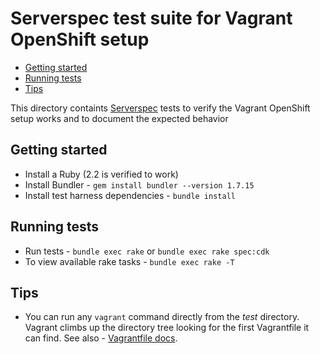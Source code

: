 # Serverspec test suite for Vagrant OpenShift setup

<!-- MarkdownTOC -->

- [Getting started](#getting-started)
- [Running tests](#running-tests)
- [Tips](#tips)

<!-- /MarkdownTOC -->

This directory containts [Serverspec](http://serverspec.org/) tests to verify
the Vagrant OpenShift setup works and to document the expected behavior

<a name="getting-started"></a>
## Getting started

* Install a Ruby (2.2 is verified to work)
* Install Bundler - `gem install bundler --version 1.7.15`
* Install test harness dependencies - `bundle install`

<a name="running-tests"></a>
## Running tests

* Run tests - `bundle exec rake` or `bundle exec rake spec:cdk`
* To view available rake tasks - `bundle exec rake -T`

<a name="tips"></a>
## Tips

* You can run any `vagrant` command directly from the _test_ directory.
  Vagrant climbs up the directory tree looking for the first Vagrantfile it can find.
  See also - [Vagrantfile docs](https://www.vagrantup.com/docs/vagrantfile/).
